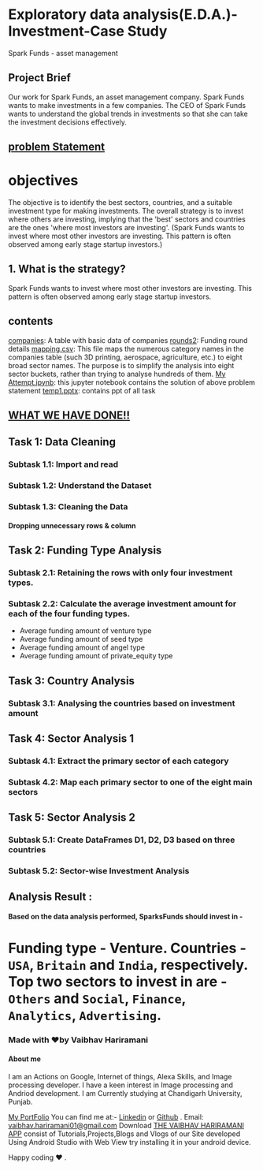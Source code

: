 # Exploratory data analysis(E.D.A.)-Investment-Case Study
Spark Funds - asset management

## Project Brief
Our work for Spark Funds, an asset management company. Spark Funds wants to make investments in a few companies. The CEO of Spark Funds wants to understand the global trends in investments so that she can take the investment decisions effectively.

## [problem Statement](https://github.com/vaibhavhariaramani/Spark-Funds-Investment-CaseStudy/blob/master/Problem-Statement.md)

# objectives
The objective is to identify the best sectors, countries, and a suitable investment type for making investments. The overall strategy is to invest where others are investing, implying that the 'best' sectors and countries are the ones 'where most investors are investing'. (Spark Funds wants to invest where most other investors are investing. This pattern is often observed among early stage startup investors.)
 
## 1. What is the strategy?

Spark Funds wants to invest where most other investors are investing. This pattern is often observed among early stage startup investors.

##  contents

[companies](https://github.com/vaibhavhariaramani/Spark-Funds-Investment-CaseStudy/blob/master/companies.txt): A table with basic data of companies
[rounds2](https://github.com/vaibhavhariaramani/Spark-Funds-Investment-CaseStudy/blob/master/rounds2.csv): Funding round details
[mapping.csv](https://github.com/vaibhavhariaramani/Spark-Funds-Investment-CaseStudy/blob/master/mapping.csv): This file maps the numerous category names in the companies table (such 3D printing, aerospace, agriculture, etc.) to eight broad sector names. The purpose is to simplify the analysis into eight sector buckets, rather than trying to analyse hundreds of them.
[My Attempt.ipynb](https://github.com/vaibhavhariaramani/Spark-Funds-Investment-CaseStudy/blob/master/My%20Attempt.ipynb): this jupyter notebook contains the solution of above problem statement
[temp1.pptx](https://github.com/vaibhavhariaramani/Spark-Funds-Investment-CaseStudy/blob/master/temp1.pptx): contains ppt of all task

## [WHAT WE HAVE DONE!!](https://github.com/vaibhavhariaramani/Spark-Funds-Investment-CaseStudy/blob/master/My%20Attempt.ipynb)
## Task 1: Data Cleaning
### Subtask 1.1: Import and read
### Subtask 1.2: Understand the Dataset
### Subtask 1.3: Cleaning the Data
#### Dropping unnecessary rows & column

## Task 2: Funding Type Analysis
### Subtask 2.1: Retaining the rows with only four investment types.
### Subtask 2.2: Calculate the average investment amount for each of the four funding types.
 - Average funding amount of venture type
 - Average funding amount of seed type
 - Average funding amount of angel type
 - Average funding amount of private_equity type
 
## Task 3: Country Analysis
### Subtask 3.1: Analysing the countries based on investment amount
## Task 4: Sector Analysis 1
### Subtask 4.1: Extract the primary sector of each category
### Subtask 4.2: Map each primary sector to one of the eight main sectors
## Task 5: Sector Analysis 2
### Subtask 5.1: Create DataFrames D1, D2, D3 based on three countries
### Subtask 5.2: Sector-wise Investment Analysis

## Analysis Result :
#### Based on the data analysis performed, SparksFunds should invest in -

Funding type - Venture.
Countries - `USA`, `Britain` and `India`, respectively.
Top two sectors to invest in are - `Others` and `Social`, `Finance`, `Analytics`, `Advertising`.
=========================================================================================================================================================
### Made with ❤️by Vaibhav Hariramani
#### About me

I am an Actions on Google, Internet of things, Alexa Skills, and Image processing developer.
I have a keen interest in Image processing and Andriod development.
I am Currently studying at  Chandigarh University, Punjab.

[My PortFolio](https://vaibhavhariaramani.github.io/)
You can find me at:-
[Linkedin](https://www.linkedin.com/in/vaibhav-hariramani-087488186/) or [Github](https://github.com/vaibhavhariaramani) .
Email: [vaibhav.hariramani01@gmail.com](mailto:vaibhav.hariramani01@gmail.com)
Download [THE VAIBHAV HARIRAMANI APP](https://github.com/vaibhavhariaramani/The-Vaibhav-Hariramani-App/raw/master/vaibhav%20hariramani%20app.apk) consist of Tutorials,Projects,Blogs and Vlogs of our Site developed Using Android Studio with Web View try installing it in your android device.

Happy coding ❤️ .
